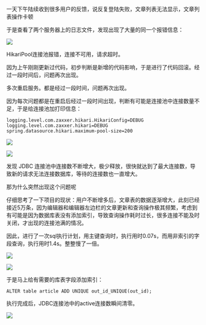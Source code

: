 一天下午陆续收到很多用户的反馈，说反复登陆失败，文章列表无法显示，文章列表操作卡顿

于是查看了两个服务器上的日志文件，发现出现了大量的同一个报错信息：

![](https://files.mdnice.com/pic/6dbcd169-9fe4-4719-b4e5-24eaa5e7ee3e.png)

HikariPool连接池报错，连接不可用，请求超时。

因为上午刚刚更新过代码，初步判断是新增的代码影响，于是进行了代码回滚。经过一段时间后，问题再次出现。

多次重启服务。都是经过一段时间，问题再次出现。

因为每次问题都是在重启后经过一段时间出现，判断有可能是连接池中连接数量不足，于是给连接池加打印信息：

```
logging.level.com.zaxxer.hikari.HikariConfig=DEBUG
logging.level.com.zaxxer.hikari=DEBUG
spring.datasource.hikari.maximum-pool-size=200
```

![](https://files.mdnice.com/pic/2f0f9d46-fba2-4ea7-b89f-b24da9d58e2e.png)

![](https://files.mdnice.com/pic/82fafa9b-2853-4914-86bd-edf00daca105.png)

发现 JDBC 连接池中连接数不断增大，极少释放，很快就达到了最大连接数，导致新的请求无法连接数据库，等待的连接数也一直增大。

那为什么突然出现这个问题呢

仔细思考了一下项目的现状：用户不断增多后，文章表的数据逐渐增大，此刻已经接近5万条，因为编辑器和编辑器左边栏的文章更新和查询操作极其频繁，考虑到有可能是因为数据库表没有添加索引，导致查询操作耗时过长，很多连接不能及时关闭，才出现的连接池满的情况。

因此，进行了一次sql执行计划，用主键查询时，执行用时0.07s，而用非索引的字段查询，执行用时1.4s。整整慢了一倍。

![](https://files.mdnice.com/pic/16dd8edd-b0fe-4224-8ad3-78a6821aeac3.png)

![](https://files.mdnice.com/pic/ca4d006b-91f4-428b-ba24-2ca88c26b9d6.png)

于是马上给有需要的库表字段添加索引：

```
ALTER table article ADD UNIQUE out_id_UNIQUE(out_id);
```

执行完成后，JDBC连接池中的active连接数瞬间清零。

![](https://files.mdnice.com/pic/82fafa9b-2853-4914-86bd-edf00daca105.png)